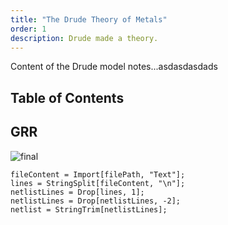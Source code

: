 ```yaml
---
title: "The Drude Theory of Metals"
order: 1
description: Drude made a theory.
---
```


Content of the Drude model notes...asdasdasdads

## Table of Contents

## GRR

![final](@assets/images/ee326-webcam/final.png)

```wolfram
fileContent = Import[filePath, "Text"];
lines = StringSplit[fileContent, "\n"];
netlistLines = Drop[lines, 1];
netlistLines = Drop[netlistLines, -2];
netlist = StringTrim[netlistLines];
```
